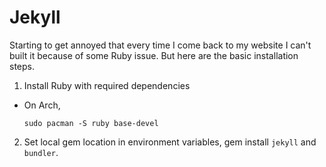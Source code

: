 # Jekyll

Starting to get annoyed that every time I come back to my website I
can't built it because of some Ruby issue. But here are the basic
installation steps.

1. Install Ruby with required dependencies

  - On Arch,

    ```
    sudo pacman -S ruby base-devel
    ```

2. Set local gem location in environment variables, gem install
   `jekyll` and `bundler`.


